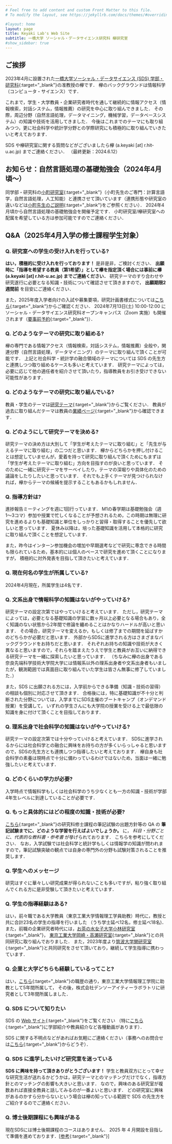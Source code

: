 ```yaml
---
# Feel free to add content and custom Front Matter to this file.
# To modify the layout, see https://jekyllrb.com/docs/themes/#overriding-theme-defaults

#layout: home
layout: page
title: Keyaki Lab's Web Site
subtitle: 一橋大学 ソーシャル・データサイエンス研究科 欅研究室
#show_sidebar: true
---
```

## ご挨拶
2023年4月に設置された[一橋大学ソーシャル・データサイエンス (SDS) 学部・研究科](https://www.sds.hit-u.ac.jp/){:target="_blank"}の准教授の欅です．
欅のバックグラウンドは情報科学（コンピュータ・サイエンス）です．

これまで，学生・大学教員・企業研究者時代を通して継続的に情報アクセス（情報検索，対話システム，情報推薦）の研究を中心に取り組んできました．
その際，周辺分野（自然言語処理，データマイニング，機械学習，データベースシステム）の知識や技術を活用してきました．
今後はこれまでのテーマにも取り組みつつ，更に社会科学や統計学分野との学際研究にも積極的に取り組んでいきたいと考えております．

SDS や欅研究室に関する質問などがございましたら欅 (a.keyaki [at] r.hit-u.ac.jp) までご連絡ください．
（最終更新：2024.6.12）

## お知らせ：自然言語処理の基礎勉強会（2024年4月頃〜）

同学部・研究科の[小町研究室](https://hit.komachi.live/){:target="_blank"}（小町先生のご専門：計算言語学，自然言語処理，人工知能）と連携させて頂いています（連携形態や研究室の違いなどは[小町先生のご説明](https://hit.komachi.live/prospective#h.umooylfmwblh){:target="_blank"}をご参照ください）．
2024年4月頃から自然言語処理の基礎勉強会を開催予定です．
小町研究室/欅研究室への配属を希望している方は参加可能ですのでご連絡ください．


## Q&A（2025年4月入学の修士課程学生対象）
### Q. 研究室への学生の受け入れを行っている?
__はい，積極的に受け入れを行っております！__ 是非是非，ご検討ください． __出願時に「指導を希望する教員（第1希望）」として欅を指定頂く場合には事前に欅 (a.keyaki [at] r.hit-u.ac.jp) までご連絡ください．__
研究テーマのすり合わせや研究遂行に必要となる知識・技術について確認させて頂きますので， __出願期限2週間前__ を目安にご連絡ください．

また，2025年度入学者向けの入試や募集要項，研究計画書様式については[こちら](https://www.sds.hit-u.ac.jp/graduate-admissions/){:target="_blank"}からご確認ください．
2024年7月13日(土) 10:00-12:00 にソーシャル・データサイエンス研究科オープンキャンパス（Zoom 実施）も開催されます（[要事前予約](https://docs.google.com/forms/d/e/1FAIpQLSejW8TxcYU4DGjOnso8bz2am0l2XzrMUtfZ_WDC2AEbPYj4uA/viewform){:target="_blank"}）．

### Q. どのようなテーマの研究に取り組める?
欅の専門である情報アクセス（情報検索，対話システム，情報推薦）全般や，関連分野（自然言語処理，データマイニング）のテーマに取り組んで頂くことが可能です．
上記と社会科学・統計学の融合領域のテーマについては SDS の先生方と連携しつつ取り組めるケースも多いと考えています．
研究テーマによっては，必要に応じて他の適任者を紹介させて頂いたり，指導教員をお引き受けできない可能性があります．

### Q. どのようなテーマの研究に取り組んでいる?
教員・学生のテーマは[研究テーマ](./research-topic/){:target="_blank"}からご覧ください．
教員が過去に取り組んだテーマは教員の[業績ページ](https://www.keyakkie.com/%E6%A5%AD%E7%B8%BE){:target="_blank"}から確認できます．

### Q. どのようにして研究テーマを決める?
研究テーマの決め方は大別して「学生が考えたテーマに取り組む」と「先生が与えるテーマに取り組む」の二つだと思います．
欅からどちらかを押し付けることは想定していませんが，愛着を持って研究に取り組んで頂くためにもまずは「学生が考えたテーマに取り組む」方向を目指すのが良いと思っています．
そのために一緒に研究テーマをサーベイしたり，テーマの深堀りや具体化のための議論をしたりしたいと思っています．
それでも上手くテーマが見つけられなければ，欅からテーマの候補を提示することもあるかもしれません．

### Q. 指導方針は?
進捗報告ミーティングを週に1回行っています．
M1の春学期は基礎勉強会（週1〜3コマ）参加や授業で忙しくなることが予想されるため，この時期は無理に研究を進めるよりも基礎知識と単位をしっかりと習得・取得することを優先して欲しいと思っています．
夏休み以降は，培った基礎知識を活用して本格的に研究に取り組んで頂くことを想定しています．

また，昨今はインターン参加機会の増加や早期選考などで研究に専念できる時間も限られているため，基本的には個人のペースで研究を進めて頂くことになりますが，
積極的に対外発表を目指して頂きたいと考えています．

### Q. 現在何名の学生が所属している?
2024年4月現在，所属学生は4名です．

### Q. 文系出身で情報科学の知識はないがやっていける?
研究テーマの設定次第ではやっていけると考えています．
ただし，研究テーマによっては，必要となる基礎知識の学習に数ヶ月以上必要となる場合もあり，全く知識のない状態から2年間で修論を纏めることはかなりハードルが高いと思います．
その場合，研究テーマを変えるか，もしくは修了までの期間を延ばすかのどちらかが必要だと思います．
外部からSDSに進学される方はさまざまなバックグラウンドをお持ちだと思います．
それぞれお持ちの知識や技術が大きく異なると思いますので，それらを踏まえたうえで学生と教員がお互いに納得できる研究テーマを一緒に探索したいと思っています．
（ちなみに欅の出身である奈良先端科学技術大学院大学には情報系以外の理系出身者や文系出身者もいましたが，観測範囲では真面目に取り組んでいた学生は皆さん無事に修了していました．）

また，SDS に出願される方には，入学前からできる準備（知識・技術の習得）の相談も個別に対応させて頂きます．
合格後には，特に基礎知識が不十分と判断された分野については，入学までにSDS主催のブートキャンプ（オンデマンド授業）を受講して，
いずれの学生さんにも大学院の授業を受ける上で最低限の知識を身に付けて頂くことを目指しております．

### Q. 理系出身で社会科学の知識はないがやっていける?
研究テーマの設定次第では十分やっていけると考えています．
SDSに進学されるからには社会科学との融合に興味をお持ちの方が多くいらっしゃると思いますので，SDSの先生方とも連携しつつ指導したいと考えております．
欅自身も社会科学の素養は現時点で十分に備わっているわけではないため，当面は一緒に勉強したいと考えています．

### Q. どのくらいの学力が必要?
入学時点で情報科学もしくは社会科学のうち少なくとも一方の知識・技術が学部4年生レベルに到達していることが必要です．

### Q. もっと具体的にはどの程度の知識・技術が必要?
[こちら](https://juken.hit-u.ac.jp/admission/faq/#q5){:target="_blank"}の研究科修士課程の筆記試験の出題方針等の QA の __筆記試験までに、どのような学習を行えばよいでしょうか。__ 
に， _科目・分野ごとに、代表的な教科書・参考書_ が挙げられております．
こちらを参考にしてください．
なお，入学試験では社会科学と統計学もしくは情報学の知識が問われますので，筆記試験突破の観点では自身の専門外の分野も試験対策されることを推奨します．

### Q. 学生へのメッセージ
研究はすぐに華々しい研究成果が得られないことも多いですが，粘り強く取り組んでくれる方に是非受験して頂きたいと考えています．

### Q. 学生の指導経験はある?
はい，前々職である大学教員（東京工業大学情報理工学員助教）時代に，教授と共に合計23名の学生の指導を行いました
（うち学士延べ12名，修士延べ18名)．
また，前職の企業研究者時代には，[お茶の水女子大学小林研究室](https://www.koba.is.ocha.ac.jp/kobalab/index.php/ja/home-ja/){:target="_blank"}，
[東京工業大学岡崎・高瀬研究室](https://www.nlp.c.titech.ac.jp/index.ja.html){:target="_blank"}との共同研究に取り組んでおりました．
また，2023年度より[筑波大学関研究室](https://cu.slis.tsukuba.ac.jp/){:target="_blank"}と共同研究をさせて頂いており，継続して学生指導に携わっています．

### Q. 企業と大学どちらも経験しているってこと?
はい，[こちら](https://www.keyakkie.com/%E7%95%A5%E6%AD%B4%E6%B4%BB%E5%8B%95){:target="_blank"}の職歴の通り，東京工業大学情報理工学院に助教として5年間所属して，
その後，株式会社デンソーアイティーラボラトリに研究者として3年間所属しました．

### Q. SDS について知りたい
SDS の [Web サイト](https://www.sds.hit-u.ac.jp/){:target="_blank"}をご覧ください
（特に[こちら](https://www.sds.hit-u.ac.jp/movies/){:target="_blank"}に学部紹介や教員紹介など各種動画があります）．
<!--また，2023 年 7 月 15 日 (土) 13 時から SDS の オープンキャンパス（オンライン）が開催されます（事前参加申し込みが必要です）．教員自己紹介・求める学生像，ゼミナール紹介，教員別の個別相談会がありますので，情報収集にお役立てください．-->
SDS に関する不明点などがあればお気軽にご連絡ください（事務へのお問合せは[こちら](https://www.sds.hit-u.ac.jp/contact/){:target="_blank"}からどうぞ）．

### Q. SDS に進学したいけど研究室を迷っている
__SDS に興味を持って頂きありがとうございます！__
学生と教員双方にとって幸せな研究生活が送れるかどうかは，研究テーマとのマッチングだけでなく，指導方針とのマッチングの影響も大きいと思います．
なので，興味のある研究室が複数あれば直接全教員と話してみるのが一番よいと思います．
どの研究室に興味があるのかすら分からないという場合は欅の知っている範囲で SDS の先生方をご紹介するのでご連絡ください．

### Q. 博士後期課程にも興味がある
現在SDSには博士後期課程のコースはありません．
2025 年 4 月開設を目指して準備を進めております．[[参考](https://www.sds.hit-u.ac.jp/134/){:target="_blank"}]

